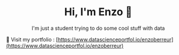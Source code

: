 <!--
**enzoberreur/enzoberreur** is a ✨ _special_ ✨ repository because its `README.md` (this file) appears on your GitHub profile.

Here are some ideas to get you started:

- 🔭 I’m currently working on ...
- 🌱 I’m currently learning ...
- 👯 I’m looking to collaborate on ...
- 🤔 I’m looking for help with ...
- 💬 Ask me about ...
- 📫 How to reach me: ...
- 😄 Pronouns: ...
- ⚡ Fun fact: ...
-->
<center>

<h1> Hi, I'm Enzo 👋 </h1>

<p> I'm just a student trying to do some cool stuff with data </p>
</center>

💬 Visit my portfolio : [https://www.datascienceportfol.io/enzoberreur](https://www.datascienceportfol.io/enzoberreur)


